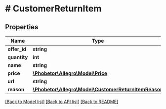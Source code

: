 # # CustomerReturnItem

## Properties

Name | Type | Description | Notes
------------ | ------------- | ------------- | -------------
**offer_id** | **string** |  | [optional]
**quantity** | **int** |  | [optional]
**name** | **string** |  | [optional]
**price** | [**\Phobetor\Allegro\Model\Price**](Price.md) |  | [optional]
**url** | **string** |  | [optional]
**reason** | [**\Phobetor\Allegro\Model\CustomerReturnItemReason**](CustomerReturnItemReason.md) |  | [optional]

[[Back to Model list]](../../README.md#models) [[Back to API list]](../../README.md#endpoints) [[Back to README]](../../README.md)
